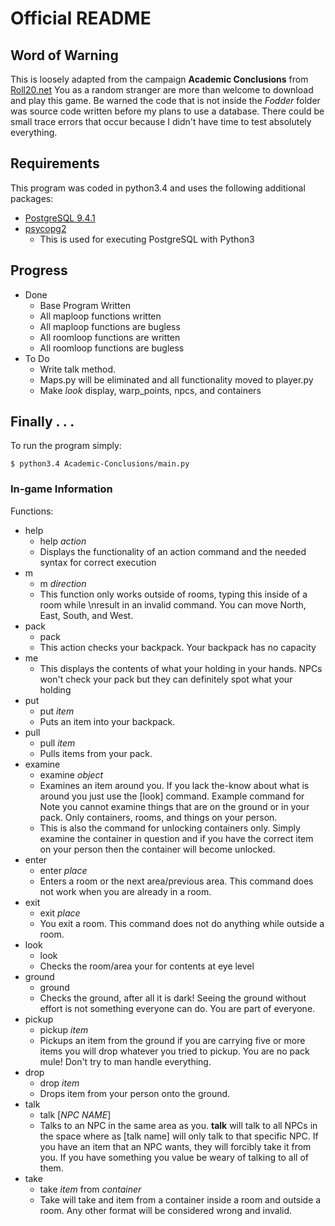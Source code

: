 # Official README

## Word of Warning
This is loosely adapted from the campaign **Academic Conclusions** from [Roll20.net](https://roll20.net) You as a random stranger are more than welcome to download and play this game. Be warned the code that is not inside the *Fodder* folder was source code written before my plans to use a database. There could be small trace errors that occur because I didn't have time to test absolutely everything. 

## Requirements
This program was coded in python3.4 and uses the following additional packages:
- [PostgreSQL 9.4.1](http://www.postgresql.org/)
- [psycopg2](http://initd.org/psycopg/)
    * This is used for executing PostgreSQL with Python3

## Progress
- Done
    * Base Program Written
    * All maploop functions written
    * All maploop functions are bugless
    * All roomloop functions are written
    * All roomloop functions are bugless
- To Do
    * Write talk method.
    * Maps.py will be eliminated and all functionality moved to player.py
    * Make *look* display, warp_points, npcs, and containers

## Finally . . .
To run the program simply:
```
$ python3.4 Academic-Conclusions/main.py
```

### In-game Information
Functions:
- help
    - help *action*
    - Displays the functionality of an action command and the needed syntax for correct execution
- m
    - m *direction*
    - This function only works outside of rooms, typing this inside of a room while \nresult in an invalid command. You can move North, East, South, and West.
- pack
    - pack
    - This action checks your backpack. Your backpack has no capacity
- me
    - This displays the contents of what your holding in your hands. NPCs won't check your pack but they can definitely spot what your holding
- put
    - put *item*
    - Puts an item into your backpack.
- pull
    - pull *item*
    - Pulls items from your pack.
- examine
    - examine *object*
    - Examines an item around you. If you lack the-know about what is around you just use the [look] command. Example command for Note you cannot examine things that are on the ground or in your pack. Only containers, rooms, and things on your person.
    - This is also the command for unlocking containers only. Simply examine the container in question and if you have the correct item on your person then the container will become unlocked. 
- enter
    - enter *place*
    - Enters a room or the next area/previous area. This command does not work when you are already in a room.
- exit
    - exit *place*
    - You exit a room. This command does not do anything while outside a room.
- look
    - look
    - Checks the room/area your for contents at eye level
- ground
    - ground
    - Checks the ground, after all it is dark! Seeing the ground without effort is not something everyone can do. You are part of everyone.
- pickup
    - pickup *item*
    - Pickups an item from the ground if you are carrying five or more items you will drop whatever you tried to pickup. You are no pack mule! Don't try to man handle everything. 
- drop
    - drop *item*
    - Drops item from your person onto the ground.
- talk
    - talk [*NPC NAME*]
    - Talks to an NPC in the same area as you. **talk** will talk to all NPCs in the space where as [talk name] will only talk to that specific NPC. If you have an item that an NPC wants, they will forcibly take it from you. If you have something you value be weary of talking to all of them.
- take
    - take *item* from *container*
    - Take will take and item from a container inside a room and outside a room. Any other format will be considered wrong and invalid.